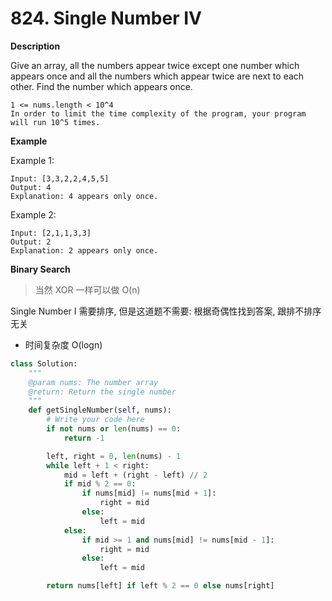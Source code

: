 # 824. Single Number IV

**Description**

Give an array, all the numbers appear twice except one number which appears once and all the numbers which appear twice are next to each other. Find the number which appears once.

```
1 <= nums.length < 10^4
In order to limit the time complexity of the program, your program will run 10^5 times.
```

**Example**

Example 1:

```
Input: [3,3,2,2,4,5,5]
Output: 4
Explanation: 4 appears only once.
```

Example 2:

```
Input: [2,1,1,3,3]
Output: 2
Explanation: 2 appears only once.
```

**Binary Search**

> 当然 XOR 一样可以做 O(n)

Single Number I 需要排序, 但是这道题不需要: 根据奇偶性找到答案, 跟排不排序无关

- 时间复杂度 O(logn)

```python
class Solution:
    """
    @param nums: The number array
    @return: Return the single number
    """
    def getSingleNumber(self, nums):
        # Write your code here
        if not nums or len(nums) == 0:
            return -1

        left, right = 0, len(nums) - 1
        while left + 1 < right:
            mid = left + (right - left) // 2
            if mid % 2 == 0:
                if nums[mid] != nums[mid + 1]:
                    right = mid
                else:
                    left = mid
            else:
                if mid >= 1 and nums[mid] != nums[mid - 1]:
                    right = mid
                else:
                    left = mid

        return nums[left] if left % 2 == 0 else nums[right]
```